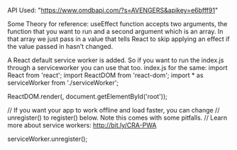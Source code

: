 API Used: "https://www.omdbapi.com/?s=AVENGERS&apikey=e6bfff91"

Some Theory for reference:
useEffect function accepts two arguments,
the function that you want to run and a second
argument which is an array.
In that array we just pass in a value that
tells React to skip applying an effect if
the value passed in hasn’t changed.

A React default service worker is added. So if you want to run the index.js through a serviceworker you can use that too.
index.js for the same:
import React from 'react';
import ReactDOM from 'react-dom';
import \* as serviceWorker from './serviceWorker';

ReactDOM.render(<App />, document.getElementById('root'));

// If you want your app to work offline and load faster, you can change
// unregister() to register() below. Note this comes with some pitfalls.
// Learn more about service workers: http://bit.ly/CRA-PWA

serviceWorker.unregister();

